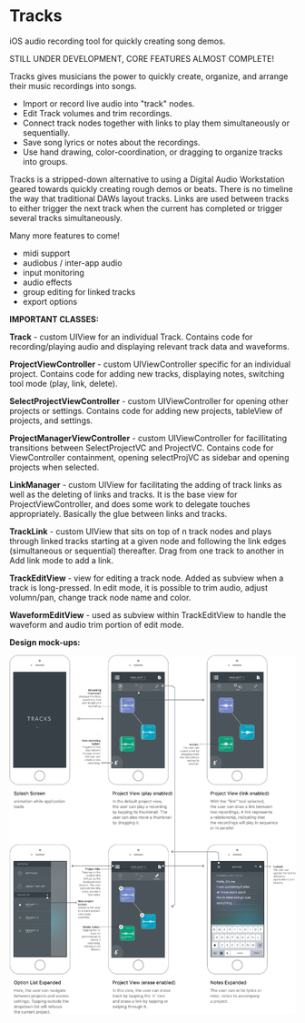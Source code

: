 # **Tracks**
iOS audio recording tool for quickly creating song demos.

STILL UNDER DEVELOPMENT, CORE FEATURES ALMOST COMPLETE!

Tracks gives musicians the power to quickly create, organize, and arrange their music recordings into songs. 
  - Import or record live audio into "track" nodes. 
  - Edit Track volumes and trim recordings.
  - Connect track nodes together with links to play them simultaneously or sequentially.
  - Save song lyrics or notes about the recordings.
  - Use hand drawing, color-coordination, or dragging to organize tracks into groups.
  
Tracks is a stripped-down alternative to using a Digital Audio Workstation geared towards quickly creating rough demos or beats. 
There is no timeline the way that traditional DAWs layout tracks. Links are used between tracks to
either trigger the next track when the current has completed or trigger several tracks simultaneously. 

Many more features to come! 
 - midi support
 - audiobus / inter-app audio
 - input monitoring
 - audio effects
 - group editing for linked tracks
 - export options

**IMPORTANT CLASSES:**

**Track** - custom UIView for an individual Track. Contains code for recording/playing audio and displaying relevant track data and waveforms.

**ProjectViewController** - custom UIViewController specific for an individual project. Contains code for adding new tracks, displaying notes, switching tool mode (play, link, delete).

**SelectProjectViewController** - custom UIViewController for opening other projects or settings. Contains code for adding new projects, tableView of projects, and settings.

**ProjectManagerViewController** - custom UIViewController for facillitating transitions between SelectProjectVC and ProjectVC. Contains code for ViewController containment, opening selectProjVC as sidebar and opening projects when selected. 

**LinkManager** - custom UIView for facilitating the adding of track links as well as the deleting of links and tracks. It is the base view for ProjectViewController, and does some work to delegate touches appropriately. Basically the glue between links and tracks.

**TrackLink** - custom UIView that sits on top of n track nodes and plays through linked tracks starting at a given node and following the link edges (simultaneous or sequential) thereafter. Drag from one track to another in Add link mode to add a link.

**TrackEditView** - view for editing a track node. Added as subview when a track is long-pressed. In edit mode, it is possible to trim audio, adjust volumn/pan, change track node name and color. 

**WaveformEditView** - used as subview within TrackEditView to handle the waveform and audio trim portion of edit mode. 

**Design mock-ups:**

![Alt text](/mockups.png?raw=true)
